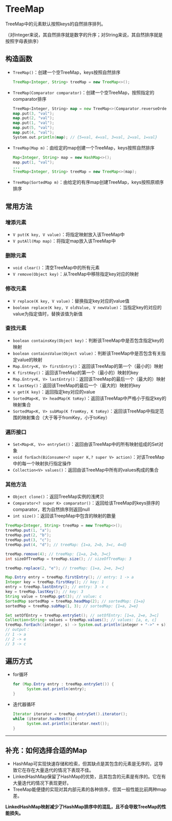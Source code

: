 # TreeMap

TreeMap中的元素默认按照keys的自然排序排列。

（对Integer来说，其自然排序就是数字的升序；对String来说，其自然排序就是按照字母表排序）

## 构造函数

- `TreeMap()`：创建一个空TreeMap，keys按照自然排序

  ```java
  TreeMap<Integer, String> treeMap = new TreeMap<>();
  ```

- `TreeMap(Comparator comparator)`：创建一个空TreeMap，按照指定的comparator排序

  ```go
  TreeMap<Integer, String> map = new TreeMap<>(Comparator.reverseOrder());
  map.put(3, "val");
  map.put(2, "val");
  map.put(1, "val");
  map.put(5, "val");
  map.put(4, "val");
  System.out.println(map); // {5=val, 4=val, 3=val, 2=val, 1=val}
  ```

- `TreeMap(Map m)`：由给定的map创建一个TreeMap，keys按照自然排序

  ```java
  Map<Integer, String> map = new HashMap<>();
  map.put(1, "val");
  ...
  TreeMap<Integer, String> treeMap = new TreeMap<>(map);
  ```

- `TreeMap(SortedMap m)`：由给定的有序map创建TreeMap，keys按照原顺序排序

## 常用方法

### 增添元素

- `V put(K key, V value)`：将指定映射放入该TreeMap中
- `V putAll(Map map)`：将指定map放入该TreeMap中

### 删除元素

- `void clear()`：清空TreeMap中的所有元素
- `V remove(Object key)`：从TreeMap中移除指定key对应的映射

### 修改元素

- `V replace(K key, V value)`：替换指定key对应的value值
- `boolean replace(K key, V oldValue, V newValue)`：当指定key的对应的value为指定值时，替换该值为新值

### 查找元素

- `boolean containsKey(Object key)`：判断该TreeMap中是否包含指定key的映射
- `boolean containsValue(Object value)`：判断该TreeMap中是否包含有关指定value的映射
- `Map.Entry<K, V> firstEntry()`：返回该TreeMap的第一个（最小的）映射
- `K firstKey()`：返回该TreeMap的第一个（最小的）映射的key
- `Map.Entry<K, V> lastEntry()`：返回该TreeMap的最后一个（最大的）映射
- `K lastKey()`：返回该TreeMap的最后一个（最大的）映射的key
- `v get(K key)`：返回指定key对应的value
- `SortedMap<K, V> headMap(K toKey)`：返回该TreeMap中严格小于指定key的映射集合
- `SortedMap<K, V> subMap(K fromKey, K toKey)`：返回该TreeMap中指定范围的映射集合（大于等于fromKey，小于toKey）

### 遍历接口

- `Set<Map<K, V>> entrySet()`：返回由该TreeMap中的所有映射组成的Set对象
- `void forEach(BiConsumer<? super K,? super V> action)`：对该TreeMap中的每一个映射执行指定操作
- `Collection<V> values()`：返回由该TreeMap中所有的values构成的集合

### 其他方法

- `Object clone()`：返回TreeMap实例的浅拷贝
- `Comparator<? super K> comparator()`：返回给该TreeMap的keys排序的comparator，若为自然排序则返回null
- `int size()`：返回该TreepMap中包含的映射的数量

```java
TreeMap<Integer, String> treeMap = new TreeMap<>();
treeMap.put(1, "a");
treeMap.put(2, "b");
treeMap.put(3, "c");
treeMap.put(4, "d"); // treeMap: {1=a, 2=b, 3=c, 4=d}

treeMap.remove(4); // treeMap: {1=a, 2=b, 3=c}
int sizeOfTreeMap = treeMap.size(); // sizeOfTreeMap: 3

treeMap.replace(2, "e"); // treeMap: {1=a, 2=e, 3=c}

Map.Entry entry = treeMap.firstEntry(); // entry: 1 -> a
Integer key = treeMap.firstKey(); // key: 1
entry = treeMap.lastEntry(); // entry: 3 -> c
key = treeMap.lastKey(); // key: 3
String value = treeMap.get(3); // value: c
SortedMap sortedMap = treeMap.headMap(2); // sortedMap: {1=a}
sortedMap = treeMap.subMap(1, 3); // sortedMap: {1=a, 2=e}

Set setOfEntry = treeMap.entrySet(); // setOfEntry: [1=a, 2=e, 3=c]
Collection<String> values = treeMap.values(); // values: [a, e, c]
treeMap.forEach((integer, s) -> System.out.println(integer + "->" + s)); 
// output：
// 1 -> a
// 2 -> e
// 3 -> c
```

## 遍历方式

- for循环

  ```java
  for (Map.Entry entry : treeMap.entrySet()) {
        System.out.println(entry);
  }
  ```

- 迭代器循环

  ```java
  Iterator iterator = treeMap.entrySet().iterator();
  while (iterator.hasNext()) {
        System.out.println(iterator.next());
  }
  ```

------

## 补充：如何选择合适的Map

- HashMap可实现快速存储和检索，但其缺点是其包含的元素是无序的，这导致它在存在大量迭代的情况下表现不佳。
- LinkedHashMap保留了HashMap的优势，且其包含的元素是有序的。它在有大量迭代的情况下表现更好。
- TreeMap能便捷的实现对其内部元素的各种排序，但其一般性能比前两种map差。

**LinkedHashMap映射减少了HashMap排序中的混乱，且不会导致TreeMap的性能损失。**